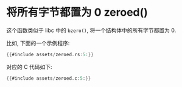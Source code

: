 # 将所有字节都置为 0 zeroed()

这个函数类似于 libc 中的 `bzero()`, 将一个结构体中的所有字节都置为 0.

比如, 下面的一个示例程序:

```rust
{{#include assets/zeroed.rs:5:}}
```

对应的 C 代码如下:

```c
{{#include assets/zeroed.c:5:}}
```